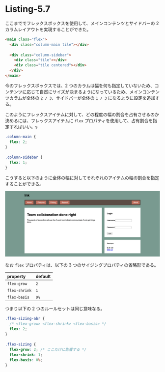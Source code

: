 # Listing-5.7

ここまででフレックスボックスを使用して、メインコンテンツとサイドバーの 2 カラムレイアウトを実現することができた。

```html
<main class="flex">
  <div class="column-main tile"></div>

  <div class="column-sidebar">
    <div class="tile"></div>
    <div class="tile centered"></div>
  </div>
</main>
```

今のフレックスボックスでは、2 つのカラムは幅を何も指定していないため、コンテンツに応じて自然にサイズが決まるようになっているため、メインコンテンツカラムが全体の `2 / 3`、サイドバーが全体の `1 / 3` になるように設定を追加する。

このようにフレックスアイテムに対して、どの程度の幅の割合を占有させるのか決めるには、フレックスアイテムに `flex` プロパティを使用して、占有割合を指定すればいい。s

```css
.column-main {
  flex: 2;
}

.column-sidebar {
  flex: 1;
}
```

こうすると以下のように全体の幅に対してそれぞれのアイテムの幅の割合を指定することができる。

![](assets/2021-10-24-19-04-05.png)

なお `flex` プロパティは、以下の 3 つのサイジングプロパティの省略形である。

| property      | default |
| :------------ | :------ |
| `flex-grow`   | `2`     |
| `flex-shrink` | `1`     |
| `flex-basis`  | `0%`    |

つまり以下の 2 つのルールセットは同じ意味なる。

```css
.flex-sizing-abr {
  /* <flex-grow> <flex-shrink> <flex-basis> */
  flex: 2;
}

.flex-sizing {
  flex-grow: 2; /* ここだけに影響する */
  flex-shrink: 1;
  flex-basis: 0%;
}
```
